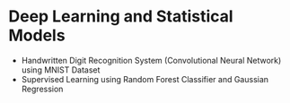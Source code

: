 # Deep Learning and Statistical Models
* Handwritten Digit Recognition System (Convolutional Neural Network) using MNIST Dataset
* Supervised Learning using Random Forest Classifier and Gaussian Regression
